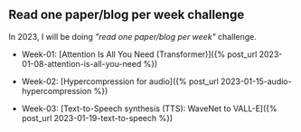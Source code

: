 ## Read one paper/blog per week challenge

In 2023, I will be doing *"read one paper/blog per week"* challenge.

* Week-01: [Attention Is All You Need (Transformer)]({% post_url 2023-01-08-attention-is-all-you-need %})

* Week-02: [Hypercompression for audio]({% post_url 2023-01-15-audio-hypercompression %})

* Week-03: [Text-to-Speech synthesis (TTS): WaveNet to VALL-E]({% post_url 2023-01-19-text-to-speech %})
